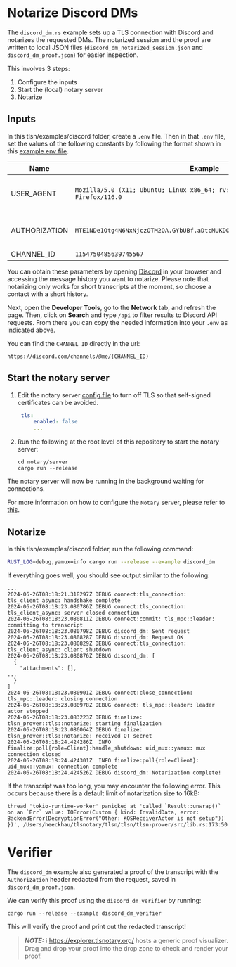 # Notarize Discord DMs

The `discord_dm.rs` example sets up a TLS connection with Discord and notarizes the requested DMs. The notarized session and the proof are written to local JSON files (`discord_dm_notarized_session.json` and `discord_dm_proof.json`) for easier inspection.

This involves 3 steps:
1. Configure the inputs
2. Start the (local) notary server
3. Notarize

## Inputs

In this tlsn/examples/discord folder, create a `.env` file.
Then in that `.env` file, set the values of the following constants by following the format shown in this [example env file](./.env.example).

| Name          | Example                                                                          | Location                                      |
| ------------- | -------------------------------------------------------------------------------- | --------------------------------------------- |
| USER_AGENT    | `Mozilla/5.0 (X11; Ubuntu; Linux x86_64; rv:109.0) Gecko/20100101 Firefox/116.0` | Look for `User-Agent` in a request headers    |
| AUTHORIZATION | `MTE1NDe1Otg4N6NxNjczOTM2OA.GYbUBf.aDtcMUKDOmg6C2kxxFtlFSN1pgdMMBtpHgBBEs`       | Look for `Authorization` in a request headers |
| CHANNEL_ID    | `1154750485639745567`                                                            | URL                                           |

You can obtain these parameters by opening [Discord](https://discord.com/channels/@me) in your browser and accessing the message history you want to notarize. Please note that notarizing only works for short transcripts at the moment, so choose a contact with a short history.

Next, open the **Developer Tools**, go to the **Network** tab, and refresh the page. Then, click on **Search** and type `/api` to filter results to Discord API requests. From there you can copy the needed information into your `.env` as indicated above.

You can find the `CHANNEL_ID` directly in the url:

`https://discord.com/channels/@me/{CHANNEL_ID)`

## Start the notary server
1. Edit the notary server [config file](../../../notary/server/config/config.yaml) to turn off TLS so that self-signed certificates can be avoided.
   ```yaml
    tls:
        enabled: false
        ...
   ```
2. Run the following at the root level of this repository to start the notary server:
   ```shell
   cd notary/server
   cargo run --release
   ```

The notary server will now be running in the background waiting for connections.

For more information on how to configure the `Notary` server, please refer to [this](../../../notary/server/README.md#running-the-server).

## Notarize

In this tlsn/examples/discord folder, run the following command:

```sh
RUST_LOG=debug,yamux=info cargo run --release --example discord_dm
```

If everything goes well, you should see output similar to the following:

```log
...
2024-06-26T08:18:21.318297Z DEBUG connect:tls_connection: tls_client_async: handshake complete
2024-06-26T08:18:23.080786Z DEBUG connect:tls_connection: tls_client_async: server closed connection
2024-06-26T08:18:23.080811Z DEBUG connect:commit: tls_mpc::leader: committing to transcript
2024-06-26T08:18:23.080798Z DEBUG discord_dm: Sent request
2024-06-26T08:18:23.080828Z DEBUG discord_dm: Request OK
2024-06-26T08:18:23.080829Z DEBUG connect:tls_connection: tls_client_async: client shutdown
2024-06-26T08:18:23.080876Z DEBUG discord_dm: [
  {
    "attachments": [],
...
  }
]
2024-06-26T08:18:23.080901Z DEBUG connect:close_connection: tls_mpc::leader: closing connection
2024-06-26T08:18:23.080978Z DEBUG connect: tls_mpc::leader: leader actor stopped
2024-06-26T08:18:23.083223Z DEBUG finalize: tlsn_prover::tls::notarize: starting finalization
2024-06-26T08:18:23.086064Z DEBUG finalize: tlsn_prover::tls::notarize: received OT secret
2024-06-26T08:18:24.424286Z  INFO finalize:poll{role=Client}:handle_shutdown: uid_mux::yamux: mux connection closed
2024-06-26T08:18:24.424301Z  INFO finalize:poll{role=Client}: uid_mux::yamux: connection complete
2024-06-26T08:18:24.424526Z DEBUG discord_dm: Notarization complete!
```

If the transcript was too long, you may encounter the following error. This occurs because there is a default limit of notarization size to 16kB:

```
thread 'tokio-runtime-worker' panicked at 'called `Result::unwrap()` on an `Err` value: IOError(Custom { kind: InvalidData, error: BackendError(DecryptionError("Other: KOSReceiverActor is not setup")) })', /Users/heeckhau/tlsnotary/tlsn/tlsn/tlsn-prover/src/lib.rs:173:50
```

# Verifier

The `discord_dm` example also generated a proof of the transcript with the `Authorization` header redacted from the request, saved in `discord_dm_proof.json`.

We can verify this proof using the `discord_dm_verifier` by running:

```
cargo run --release --example discord_dm_verifier
```

This will verify the proof and print out the redacted transcript!

> **_NOTE:_** ℹ️ <https://explorer.tlsnotary.org/> hosts a generic proof visualizer. Drag and drop your proof into the drop zone to check and render your proof.